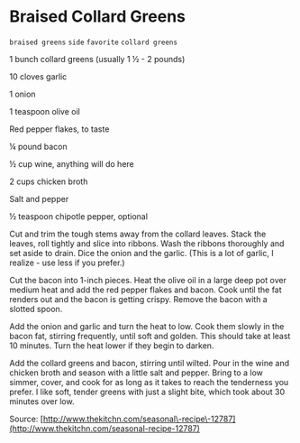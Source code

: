 # Braised Collard Greens

`braised greens` `side` `favorite` `collard greens`

1 bunch collard greens \(usually 1 ½ \- 2 pounds\)

10 cloves garlic

1 onion

1 teaspoon olive oil

Red pepper flakes, to taste

¼ pound bacon

½ cup wine, anything will do here

2 cups chicken broth

Salt and pepper 

½ teaspoon chipotle pepper, optional

Cut and trim the tough stems away from the collard leaves. Stack the leaves, roll tightly and slice into ribbons. Wash the ribbons thoroughly and set aside to drain. Dice the onion and the garlic. \(This is a lot of garlic, I realize \- use less if you prefer.\)

Cut the bacon into 1\-inch pieces. Heat the olive oil in a large deep pot over medium heat and add the red pepper flakes and bacon. Cook until the fat renders out and the bacon is getting crispy. Remove the bacon with a slotted spoon.

Add the onion and garlic and turn the heat to low. Cook them slowly in the bacon fat, stirring frequently, until soft and golden. This should take at least 10 minutes. Turn the heat lower if they begin to darken.

Add the collard greens and bacon, stirring until wilted. Pour in the wine and chicken broth and season with a little salt and pepper. Bring to a low simmer, cover, and cook for as long as it takes to reach the tenderness you prefer. I like soft, tender greens with just a slight bite, which took about 30 minutes over low.

Source: [http://www.thekitchn.com/seasonal\-recipe\-12787](http://www.thekitchn.com/seasonal-recipe-12787)
